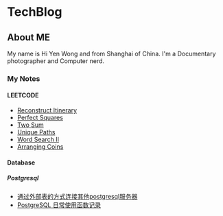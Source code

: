 # TechBlog
## About ME
My name is Hi Yen Wong and from Shanghai of China.
I'm a Documentary photographer and Computer nerd. 

### My Notes
#### LEETCODE
* [Reconstruct Itinerary](blog/leetcode/Reconstruct_Itinerary.md)
* [Perfect Squares](blog/leetcode/Perfect_Squares.md)
* [Two Sum](blog/leetcode/Two_Sum.md)
* [Unique Paths](blog/leetcode/Unique_Paths.md)
* [Word Search II](blog/leetcode/Word_Search_II.md)
* [Arranging Coins](blog/leetcode/Arranging_Coins.md)

#### Database
##### Postgresql
* [通过外部表的方式连接其他postgresql服务器](blog/database/2020-06-14_pg_fdw_pg.md)
* [PostgreSQL 日常使用函数记录](blog/database/pgsql_func.md)